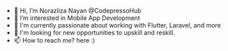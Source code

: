 - 👋 Hi, I’m Norazliza Nayan @CodepressoHub
- 👀 I’m interested in Mobile App Development
- 🌱 I'm currently passionate about working with Flutter, Laravel, and more
- 💞️ I'm looking for new opportunities to upskill and reskill.
- 📫 How to reach me? here :)

<!---
CodepressoHub/CodepressoHub is a ✨ special ✨ repository because its `README.md` (this file) appears on your GitHub profile.
You can click the Preview link to take a look at your changes.
--->
